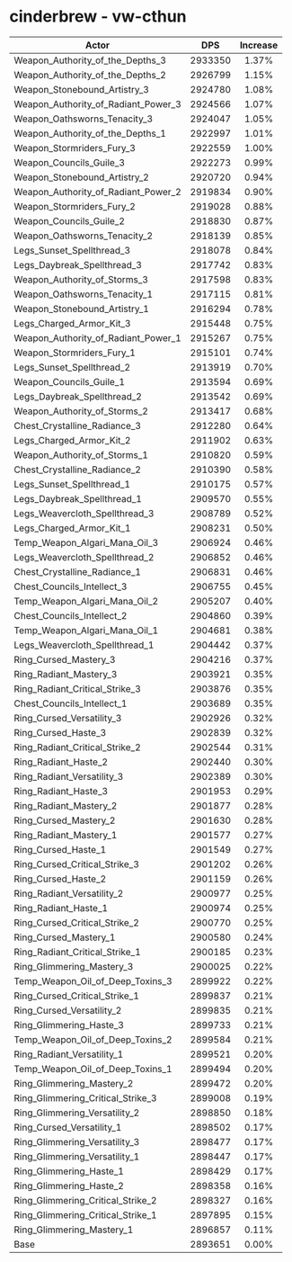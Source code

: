 # cinderbrew - vw-cthun
| Actor | DPS | Increase |
|---|:---:|:---:|
|Weapon_Authority_of_the_Depths_3|2933350|1.37%|
|Weapon_Authority_of_the_Depths_2|2926799|1.15%|
|Weapon_Stonebound_Artistry_3|2924780|1.08%|
|Weapon_Authority_of_Radiant_Power_3|2924566|1.07%|
|Weapon_Oathsworns_Tenacity_3|2924047|1.05%|
|Weapon_Authority_of_the_Depths_1|2922997|1.01%|
|Weapon_Stormriders_Fury_3|2922559|1.00%|
|Weapon_Councils_Guile_3|2922273|0.99%|
|Weapon_Stonebound_Artistry_2|2920720|0.94%|
|Weapon_Authority_of_Radiant_Power_2|2919834|0.90%|
|Weapon_Stormriders_Fury_2|2919028|0.88%|
|Weapon_Councils_Guile_2|2918830|0.87%|
|Weapon_Oathsworns_Tenacity_2|2918139|0.85%|
|Legs_Sunset_Spellthread_3|2918078|0.84%|
|Legs_Daybreak_Spellthread_3|2917742|0.83%|
|Weapon_Authority_of_Storms_3|2917598|0.83%|
|Weapon_Oathsworns_Tenacity_1|2917115|0.81%|
|Weapon_Stonebound_Artistry_1|2916294|0.78%|
|Legs_Charged_Armor_Kit_3|2915448|0.75%|
|Weapon_Authority_of_Radiant_Power_1|2915267|0.75%|
|Weapon_Stormriders_Fury_1|2915101|0.74%|
|Legs_Sunset_Spellthread_2|2913919|0.70%|
|Weapon_Councils_Guile_1|2913594|0.69%|
|Legs_Daybreak_Spellthread_2|2913542|0.69%|
|Weapon_Authority_of_Storms_2|2913417|0.68%|
|Chest_Crystalline_Radiance_3|2912280|0.64%|
|Legs_Charged_Armor_Kit_2|2911902|0.63%|
|Weapon_Authority_of_Storms_1|2910820|0.59%|
|Chest_Crystalline_Radiance_2|2910390|0.58%|
|Legs_Sunset_Spellthread_1|2910175|0.57%|
|Legs_Daybreak_Spellthread_1|2909570|0.55%|
|Legs_Weavercloth_Spellthread_3|2908789|0.52%|
|Legs_Charged_Armor_Kit_1|2908231|0.50%|
|Temp_Weapon_Algari_Mana_Oil_3|2906924|0.46%|
|Legs_Weavercloth_Spellthread_2|2906852|0.46%|
|Chest_Crystalline_Radiance_1|2906831|0.46%|
|Chest_Councils_Intellect_3|2906755|0.45%|
|Temp_Weapon_Algari_Mana_Oil_2|2905207|0.40%|
|Chest_Councils_Intellect_2|2904860|0.39%|
|Temp_Weapon_Algari_Mana_Oil_1|2904681|0.38%|
|Legs_Weavercloth_Spellthread_1|2904442|0.37%|
|Ring_Cursed_Mastery_3|2904216|0.37%|
|Ring_Radiant_Mastery_3|2903921|0.35%|
|Ring_Radiant_Critical_Strike_3|2903876|0.35%|
|Chest_Councils_Intellect_1|2903689|0.35%|
|Ring_Cursed_Versatility_3|2902926|0.32%|
|Ring_Cursed_Haste_3|2902839|0.32%|
|Ring_Radiant_Critical_Strike_2|2902544|0.31%|
|Ring_Radiant_Haste_2|2902440|0.30%|
|Ring_Radiant_Versatility_3|2902389|0.30%|
|Ring_Radiant_Haste_3|2901953|0.29%|
|Ring_Radiant_Mastery_2|2901877|0.28%|
|Ring_Cursed_Mastery_2|2901630|0.28%|
|Ring_Radiant_Mastery_1|2901577|0.27%|
|Ring_Cursed_Haste_1|2901549|0.27%|
|Ring_Cursed_Critical_Strike_3|2901202|0.26%|
|Ring_Cursed_Haste_2|2901159|0.26%|
|Ring_Radiant_Versatility_2|2900977|0.25%|
|Ring_Radiant_Haste_1|2900974|0.25%|
|Ring_Cursed_Critical_Strike_2|2900770|0.25%|
|Ring_Cursed_Mastery_1|2900580|0.24%|
|Ring_Radiant_Critical_Strike_1|2900185|0.23%|
|Ring_Glimmering_Mastery_3|2900025|0.22%|
|Temp_Weapon_Oil_of_Deep_Toxins_3|2899922|0.22%|
|Ring_Cursed_Critical_Strike_1|2899837|0.21%|
|Ring_Cursed_Versatility_2|2899835|0.21%|
|Ring_Glimmering_Haste_3|2899733|0.21%|
|Temp_Weapon_Oil_of_Deep_Toxins_2|2899584|0.21%|
|Ring_Radiant_Versatility_1|2899521|0.20%|
|Temp_Weapon_Oil_of_Deep_Toxins_1|2899494|0.20%|
|Ring_Glimmering_Mastery_2|2899472|0.20%|
|Ring_Glimmering_Critical_Strike_3|2899008|0.19%|
|Ring_Glimmering_Versatility_2|2898850|0.18%|
|Ring_Cursed_Versatility_1|2898502|0.17%|
|Ring_Glimmering_Versatility_3|2898477|0.17%|
|Ring_Glimmering_Versatility_1|2898447|0.17%|
|Ring_Glimmering_Haste_1|2898429|0.17%|
|Ring_Glimmering_Haste_2|2898358|0.16%|
|Ring_Glimmering_Critical_Strike_2|2898327|0.16%|
|Ring_Glimmering_Critical_Strike_1|2897895|0.15%|
|Ring_Glimmering_Mastery_1|2896857|0.11%|
|Base|2893651|0.00%|
